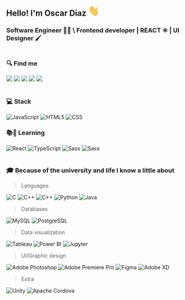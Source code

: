 ## Hello! I'm <b>Oscar Diaz</b> <img src="https://raw.githubusercontent.com/OscarFDiaz/OscarFDiaz/master/assets/wave.gif" width="30">

### Software Engineer 👨‍🎓 \ Frontend developer | REACT ⚛ | UI Designer 🖌

#

### 🔍 Find me

[<img src="https://img.shields.io/badge/linkedin-0e76a8?style=for-the-badge&logo=Linkedin&logoColor=white">](https://www.linkedin.com/in/oscarfcodiaz/)
[<img src="https://img.shields.io/badge/Google_Play-414141?style=for-the-badge&logo=Google-Play&logoColor=white">](https://play.google.com/store/apps/details?id=com.oscar.diaz)
[<img src="https://img.shields.io/badge/Twitter-1DA1F2?style=for-the-badge&logo=Twitter&logoColor=white">](https://twitter.com/OscarOFDA)
[<img src="https://img.shields.io/badge/Instagram-E4405F?style=for-the-badge&logo=Instagram&logoColor=white">](https://www.instagram.com/oscarf.diaza/)
[<img src="https://img.shields.io/badge/Behance-1769FF?style=for-the-badge&logo=Behance&logoColor=white">](https://www.behance.net/oscarofda)

#

### 💻 Stack

![JavaScript](https://img.shields.io/badge/Javascript-F7DF1E?style=for-the-badge&logo=JavaScript&logoColor=black)
![HTML5](https://img.shields.io/badge/HTML5-E34F26?style=for-the-badge&logo=HTML5&logoColor=white)
![CSS](https://img.shields.io/badge/css-1572B6?style=for-the-badge&logo=CSS3&logoColor=white)

### 📚🧠 Learning

![React](https://img.shields.io/badge/React-61DAFB?style=for-the-badge&logo=React&logoColor=black)
![TypeScript](https://img.shields.io/badge/TypeScript-3178C6?style=for-the-badge&logo=TypeScript&logoColor=white)
![Sass](https://img.shields.io/badge/Sass-CC6699?style=for-the-badge&logo=Sass&logoColor=white)
![Sass](https://img.shields.io/badge/Less-1d365d?style=for-the-badge&logo=Less&logoColor=white)

#

### 🎓 Because of the university and life I know a little about

> Languages

![C](https://img.shields.io/badge/C-A8B9CC?style=for-the-badge&logo=C&logoColor=black)
![C++](https://img.shields.io/badge/C++-00599C?style=for-the-badge&logo=Cplusplus&logoColor=white)
![C++](https://img.shields.io/badge/C_Sharp-239120?style=for-the-badge&logo=Csharp&logoColor=white)
![Python](https://img.shields.io/badge/Python-3776AB?style=for-the-badge&logo=Python&logoColor=white)
![Java](https://img.shields.io/badge/Java-007396?style=for-the-badge&logo=openjdk&logoColor=white)

> Databases

![MySQL](https://img.shields.io/badge/MySQL-4479A1?style=for-the-badge&logo=MySQL&logoColor=white)
![PostgreSQL](https://img.shields.io/badge/PostgreSQL-4169E1?style=for-the-badge&logo=PostgreSQL&logoColor=white)

> Data visualization

![Tableau](https://img.shields.io/badge/Tableau-E97627?style=for-the-badge&logo=Tableau&logoColor=white)
![Power BI](https://img.shields.io/badge/Power_BI-F2C811?style=for-the-badge&logo=Power-BI&logoColor=black)
![Jupyter](https://img.shields.io/badge/Jupyter-F37626?style=for-the-badge&logo=Jupyter&logoColor=white)

> UI/Graphic design

![Adobe Photoshop](https://img.shields.io/badge/Adobe_Photoshop-31A8FF?style=for-the-badge&logo=Adobe-Photoshop&logoColor=white)
![Adobe Premiere Pro](https://img.shields.io/badge/Adobe_Premiere_Pro-31A8FF?style=for-the-badge&logo=Adobe-Premiere-Pro&logoColor=white)
![Figma](https://img.shields.io/badge/Figma-F24E1E?style=for-the-badge&logo=Figma&logoColor=white)
![Adobe XD](https://img.shields.io/badge/Adobe_XD-FF61F6?style=for-the-badge&logo=Adobe-XD&logoColor=white)

> Extra

![Unity](https://img.shields.io/badge/Unity-FFFFFF?style=for-the-badge&logo=Unity&logoColor=black)
![Apache Cordova](https://img.shields.io/badge/Apache_Cordova-E8E8E8?style=for-the-badge&logo=Apache-Cordova&logoColor=black)

<!-- Hello!, thanks for view the soul of my readme, feel free to copy whatever you need>
